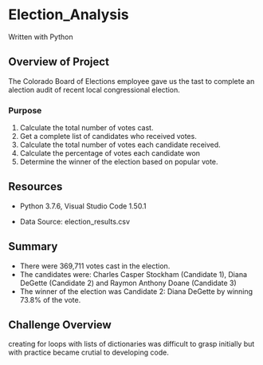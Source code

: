 # Election_Analysis
Written with Python

## Overview of Project

The Colorado Board of Elections employee gave us the tast to complete an alection audit of recent local congressional election.

### Purpose
1.  Calculate the total number of votes cast.
2.  Get a complete list of candidates who received votes.
3.  Calculate the total number of votes each candidate received.
4.  Calculate the percentage of votes each candidate won
5.  Determine the winner of the election based on popular vote.


## Resources

* Python 3.7.6, Visual Studio Code 1.50.1

* Data Source:  election_results.csv

## Summary
* There were 369,711 votes cast in the election.
* The candidates were:  Charles Casper Stockham (Candidate 1), Diana DeGette (Candidate 2) and Raymon Anthony Doane (Candidate 3)
* The winner of the election was Candidate 2:  Diana DeGette by winning 73.8% of the vote.

## Challenge Overview
creating for loops with lists of dictionaries was difficult to grasp initially but with practice became crutial to developing code.
